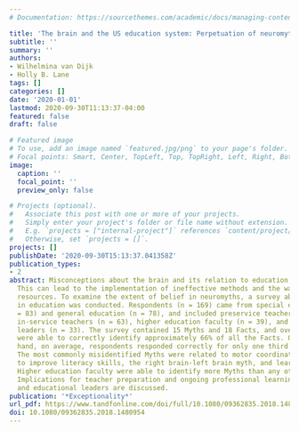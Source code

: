 ```yaml
---
# Documentation: https://sourcethemes.com/academic/docs/managing-content/

title: 'The brain and the US education system: Perpetuation of neuromyths'
subtitle: ''
summary: ''
authors:
- Wilhelmina van Dijk
- Holly B. Lane
tags: []
categories: []
date: '2020-01-01'
lastmod: 2020-09-30T11:13:37-04:00
featured: false
draft: false

# Featured image
# To use, add an image named `featured.jpg/png` to your page's folder.
# Focal points: Smart, Center, TopLeft, Top, TopRight, Left, Right, BottomLeft, Bottom, BottomRight.
image:
  caption: ''
  focal_point: ''
  preview_only: false

# Projects (optional).
#   Associate this post with one or more of your projects.
#   Simply enter your project's folder or file name without extension.
#   E.g. `projects = ["internal-project"]` references `content/project/deep-learning/index.md`.
#   Otherwise, set `projects = []`.
projects: []
publishDate: '2020-09-30T15:13:37.041358Z'
publication_types:
- 2
abstract: Misconceptions about the brain and its relation to education are widespread.
  This can lead to the implementation of ineffective methods and the waste of precious
  resources. To examine the extent of belief in neuromyths, a survey about the brain
  in education was conducted. Respondents (n = 169) came from special education (n
  = 83) and general education (n = 78), and included preservice teachers (n = 34),
  in-service teachers (n = 63), higher education faculty (n = 39), and educational
  leaders (n = 33). The survey contained 15 Myths and 18 Facts, and overall, participants
  were able to correctly identify approximately 66% of all the Facts. On the other
  hand, on average, respondents responded correctly for only one third of the Myths.
  The most commonly misidentified Myths were related to motor coordination exercises
  to improve literacy skills, the right brain-left brain myth, and learning styles.
  Higher education faculty were able to identify more Myths than any other group.
  Implications for teacher preparation and ongoing professional learning for teachers
  and educational leaders are discussed.
publication: '*Exceptionality*'
url_pdf: https://www.tandfonline.com/doi/full/10.1080/09362835.2018.1480954
doi: 10.1080/09362835.2018.1480954
---
```

